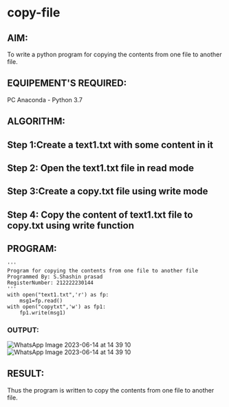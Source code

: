 # copy-file
## AIM:
To write a python program for copying the contents from one file to another file.
## EQUIPEMENT'S REQUIRED: 
PC
Anaconda - Python 3.7
## ALGORITHM: 
## Step 1:Create a text1.txt with some content in it
## Step 2: Open the text1.txt file in read mode
## Step 3:Create a copy.txt file using write mode
## Step 4: Copy the content of text1.txt file to copy.txt using write function

## PROGRAM:
```
''' 
Program for copying the contents from one file to another file
Programmed By: S.Shashin prasad
RegisterNumber: 212222230144
'''
with open("text1.txt",'r') as fp:
    msg1=fp.read()
with open("copytxt",'w') as fp1:
    fp1.write(msg1)
```
### OUTPUT:
![WhatsApp Image 2023-06-14 at 14 39 10](https://github.com/shashinprasad/copy-file/assets/129143499/f8e027ea-f1a9-4701-8bf0-cbdd857d8d19)
![WhatsApp Image 2023-06-14 at 14 39 10](https://github.com/shashinprasad/copy-file/assets/129143499/8de50e99-a460-47c6-b252-903e5486b472)



## RESULT:
Thus the program is written to copy the contents from one file to another file.
